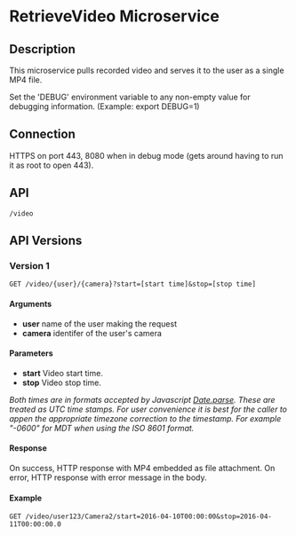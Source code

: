 # RetrieveVideo Microservice

## Description

This microservice pulls recorded video and serves it to the user as a single
MP4 file.

Set the 'DEBUG' environment variable to any non-empty value for debugging
information. (Example: export DEBUG=1)

## Connection
HTTPS on port 443, 8080 when in debug mode (gets around having to run it as root to open 443).

## API
    /video

## API Versions
### Version 1
    GET /video/{user}/{camera}?start=[start time]&stop=[stop time]

#### Arguments
* **user** name of the user making the request
* **camera** identifer of the user's camera

#### Parameters
* **start** Video start time.
* **stop**  Video stop time.

*Both times are in formats accepted by Javascript [Date.parse][parse]. These are treated as UTC time stamps. For user convenience it is best for the caller to appen the appropriate timezone correction to the timestamp. For example "-0600" for MDT when using the ISO 8601 format.*

#### Response
On success, HTTP response with MP4 embedded as file attachment. On error, HTTP response with error message in the body.

#### Example

    GET /video/user123/Camera2/start=2016-04-10T00:00:00&stop=2016-04-11T00:00:00.0

[parse]:https://developer.mozilla.org/en-US/docs/Web/JavaScript/Reference/Global_Objects/Date/parse
